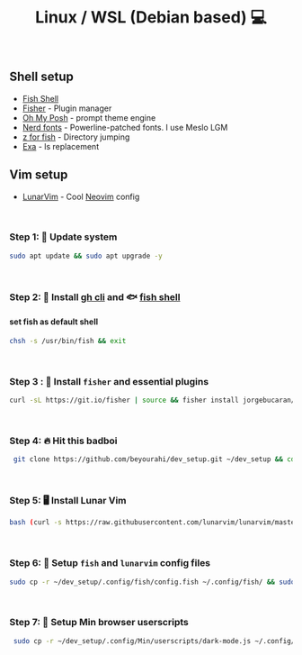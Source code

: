 <h1 align="center"> Linux / WSL (Debian based) 💻 </h1>

<br />

## Shell setup

-   [Fish Shell](https://github.com/fish-shell/fish-shell)
-   [Fisher](https://github.com/jorgebucaran/fisher) - Plugin manager
-   [Oh My Posh](https://ohmyposh.dev/) - prompt theme engine
-   [Nerd fonts](https://github.com/ryanoasis/nerd-fonts) - Powerline-patched fonts. I use Meslo LGM
-   [z for fish](https://github.com/jethrokuan/z) - Directory jumping
-   [Exa](https://github.com/ogham/exa) - ls replacement

## Vim setup

-   [LunarVim](https://github.com/LunarVim/LunarVim) - Cool [Neovim](https://github.com/neovim/neovim) config

<br />

### Step 1: 🚀 Update system

```bash
sudo apt update && sudo apt upgrade -y
```

<br />

### Step 2: 🔽 Install [gh cli](https://github.com/cli/cli/releases) and 🐟 [fish shell](https://software.opensuse.org/download.html?project=shells%3Afish%3Arelease%3A3&package=fish)

#### set fish as default shell

```bash
chsh -s /usr/bin/fish && exit
```

<br />

### Step 3 : 🦈 Install `fisher` and essential plugins

```bash
curl -sL https://git.io/fisher | source && fisher install jorgebucaran/fisher && fisher install FabioAntunes/fish-nvm edc/bass jethrokuan/z && fisher update && fisher list
```

<br />

### Step 4: 🔥 Hit this badboi

```bash
 git clone https://github.com/beyourahi/dev_setup.git ~/dev_setup && cd ~/dev_setup && chmod +x install.sh && ./install.sh
```

<br />

### Step 5: 🖥️ Install Lunar Vim

```bash
bash (curl -s https://raw.githubusercontent.com/lunarvim/lunarvim/master/utils/installer/install.sh | psub)
```

<br />

### Step 6: 📜 Setup `fish` and `lunarvim` config files

```bash
sudo cp -r ~/dev_setup/.config/fish/config.fish ~/.config/fish/ && sudo cp -r ~/dev_setup/.config/lvim/config.lua ~/.config/lvim/
```

<br />

### Step 7: 📜 Setup Min browser userscripts

```bash
 sudo cp -r ~/dev_setup/.config/Min/userscripts/dark-mode.js ~/.config/Min/userscripts/ && sudo cp -r ~/dev_setup/.config/Min/userscripts/json-viewer.js ~/.config/Min/userscripts/
```
